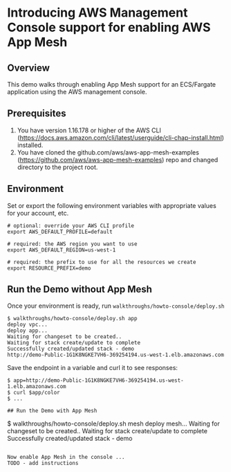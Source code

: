 # Introducing AWS Management Console support for enabling AWS App Mesh

## Overview

This demo walks through enabling App Mesh support for an ECS/Fargate application using the AWS management console.

## Prerequisites

1. You have version 1.16.178 or higher of the AWS CLI (https://docs.aws.amazon.com/cli/latest/userguide/cli-chap-install.html) installed.
2. You have cloned the github.com/aws/aws-app-mesh-examples (https://github.com/aws/aws-app-mesh-examples) repo and changed directory to the project root.

## Environment

Set or export the following environment variables with appropriate values for your account, etc.

```
# optional: override your AWS CLI profile
export AWS_DEFAULT_PROFILE=default

# required: the AWS region you want to use
export AWS_DEFAULT_REGION=us-west-1

# required: the prefix to use for all the resources we create
export RESOURCE_PREFIX=demo
```

## Run the Demo without App Mesh

Once your environment is ready, run `walkthroughs/howto-console/deploy.sh`

```
$ walkthroughs/howto-console/deploy.sh app
deploy vpc...
deploy app...
Waiting for changeset to be created..
Waiting for stack create/update to complete
Successfully created/updated stack - demo
http://demo-Public-1G1K8NGKE7VH6-369254194.us-west-1.elb.amazonaws.com
```

Save the endpoint in a variable and curl it to see responses:

```
$ app=http://demo-Public-1G1K8NGKE7VH6-369254194.us-west-1.elb.amazonaws.com
$ curl $app/color
$ ...

## Run the Demo with App Mesh

```
$ walkthroughs/howto-console/deploy.sh mesh
deploy mesh...
Waiting for changeset to be created..
Waiting for stack create/update to complete
Successfully created/updated stack - demo
```

Now enable App Mesh in the console ...
TODO - add instructions